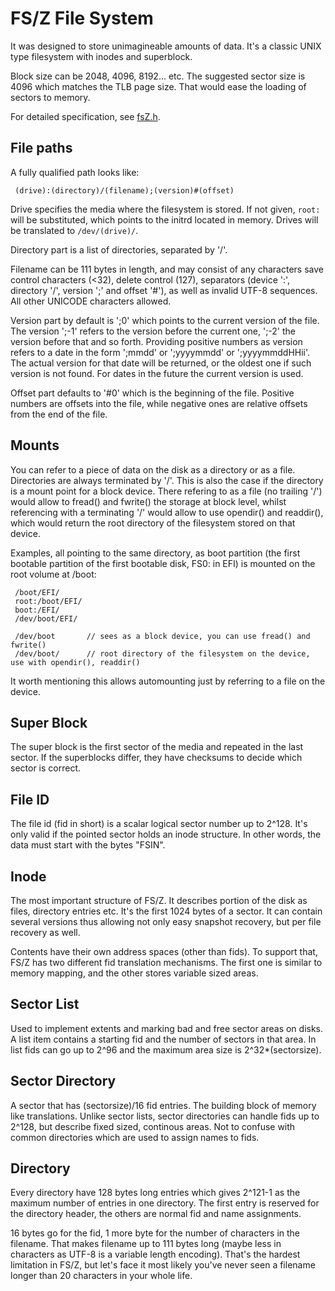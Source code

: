 FS/Z File System
================

It was designed to store unimagineable amounts of data. It's a classic UNIX type filesystem with inodes and superblock.

Block size can be 2048, 4096, 8192... etc. The suggested sector size is 4096 which matches the TLB page size. That would
ease the loading of sectors to memory.

For detailed specification, see [fsZ.h](https://github.com/bztsrc/osz/blob/master/etc/include/fsZ.h).

File paths
----------

A fully qualified path looks like:

```
 (drive):(directory)/(filename);(version)#(offset)
```

Drive specifies the media where the filesystem is stored. If not given, `root:` will be substituted, which points to the
initrd located in memory. Drives will be translated to `/dev/(drive)/`.

Directory part is a list of directories, separated by '/'.

Filename can be 111 bytes in length, and may consist of any characters save control characters (<32), delete control (127),
separators (device ':', directory '/', version ';' and offset '#'), as well as invalid UTF-8 sequences. All other
UNICODE characters allowed.

Version part by default is ';0' which points to the current version of the file. The version ';-1' refers to the version
before the current one, ';-2' the version before that and so forth. Providing positive numbers as version refers to a date
in the form ';mmdd' or ';yyyymmdd' or ';yyyymmddHHii'. The actual version for that date will be returned, or the oldest one
if such version is not found. For dates in the future the current version is used.

Offset part defaults to '#0' which is the beginning of the file. Positive numbers are offsets into the file, while negative
ones are relative offsets from the end of the file.

Mounts
------

You can refer to a piece of data on the disk as a directory or as a file. Directories are always terminated by '/'. This is
also the case if the directory is a mount point for a block device. There refering to as a file (no trailing '/') would
allow to fread() and fwrite() the storage at block level, whilst referencing with a terminating '/' would allow to use opendir()
and readdir(), which would return the root directory of the filesystem stored on that device.

Examples, all pointing to the same directory, as boot partition (the first bootable partition of the first bootable disk, FS0: in EFI)
is mounted on the root volume at /boot:

```
 /boot/EFI/
 root:/boot/EFI/
 boot:/EFI/
 /dev/boot/EFI/

 /dev/boot       // sees as a block device, you can use fread() and fwrite()
 /dev/boot/      // root directory of the filesystem on the device, use with opendir(), readdir()
```

It worth mentioning this allows automounting just by referring to a file on the device.

Super Block
-----------

The super block is the first sector of the media and repeated in the last sector. If the superblocks differ, they have
checksums to decide which sector is correct.

File ID
-------

The file id (fid in short) is a scalar logical sector number up to 2^128. It's only valid if the pointed sector holds an inode structure.
In other words, the data must start with the bytes "FSIN".

Inode
-----

The most important structure of FS/Z. It describes portion of the disk as files, directory entries etc. It's the first 1024 bytes of
a sector. It can contain several versions thus allowing not only easy snapshot recovery, but per file recovery as well.

Contents have their own address spaces (other than fids). To support that, FS/Z has two different fid translation mechanisms.
The first one is similar to memory mapping, and the other stores variable sized areas.

Sector List
-----------

Used to implement extents and marking bad and free sector areas on disks. A list item contains a starting fid and the number of sectors in that area.
In list fids can go up to 2^96 and the maximum area size is 2^32*(sectorsize).

Sector Directory
----------------

A sector that has (sectorsize)/16 fid entries. The building block of memory like translations. Unlike sector lists, sector directories can
handle fids up to 2^128, but describe fixed sized, continous areas. Not to confuse with common directories which are used to assign names to fids.

Directory
---------

Every directory have 128 bytes long entries which gives 2^121-1 as the maximum number of entries in one directory. The first entry is reserved for
the directory header, the others are normal fid and name assignments.

16 bytes go for the fid, 1 more byte for the number of characters in the filename. That makes filename up to 111 bytes long
(maybe less in characters as UTF-8 is a variable length encoding). That's the hardest limitation in FS/Z, but let's face it
most likely you've never seen a filename longer than 20 characters in your whole life.

